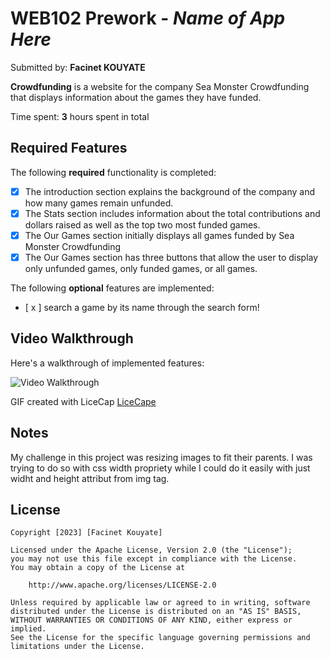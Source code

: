 # WEB102 Prework - *Name of App Here*

Submitted by: **Facinet KOUYATE**

**Crowdfunding** is a website for the company Sea Monster Crowdfunding that displays information about the games they have funded.

Time spent: **3** hours spent in total

## Required Features

The following **required** functionality is completed:

* [x] The introduction section explains the background of the company and how many games remain unfunded.
* [x] The Stats section includes information about the total contributions and dollars raised as well as the top two most funded games.
* [x] The Our Games section initially displays all games funded by Sea Monster Crowdfunding
* [x] The Our Games section has three buttons that allow the user to display only unfunded games, only funded games, or all games.

The following **optional** features are implemented:

* [ x ] search a game by its name through the search form!

## Video Walkthrough

Here's a walkthrough of implemented features:

<img src='https://i.imgur.com/DclliMx.gif' title='Video Walkthrough' width='' alt='Video Walkthrough' />

<!-- Replace this with whatever GIF tool you used! -->
GIF created with LiceCap
[LiceCape](https://www.cockos.com/licecap/)
<!-- Recommended tools:
[Kap](https://getkap.co/) for macOS
[ScreenToGif](https://www.screentogif.com/) for Windows
[peek](https://github.com/phw/peek) for Linux. -->

## Notes

My challenge in this project was resizing images to fit their parents.
I was trying to do so with css width propriety while I could do it easily with just widht and height attribut from img tag.

## License

    Copyright [2023] [Facinet Kouyate]

    Licensed under the Apache License, Version 2.0 (the "License");
    you may not use this file except in compliance with the License.
    You may obtain a copy of the License at

        http://www.apache.org/licenses/LICENSE-2.0

    Unless required by applicable law or agreed to in writing, software
    distributed under the License is distributed on an "AS IS" BASIS,
    WITHOUT WARRANTIES OR CONDITIONS OF ANY KIND, either express or implied.
    See the License for the specific language governing permissions and
    limitations under the License.
